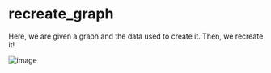 # recreate_graph
Here, we are given a graph and the data used to create it.  Then, we recreate it!

![image](https://user-images.githubusercontent.com/91917998/140586295-582f20a8-8ea4-4669-ba1a-87d3a68db3c8.png)
